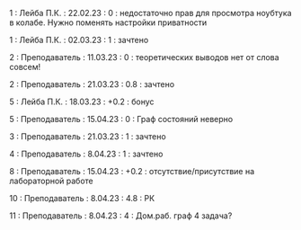 1 : Лейба П.К. : 22.02.23 : 0 : недостаточно прав для просмотра ноубтука в колабе. Нужно поменять настройки приватности

1 : Лейба П.К. : 02.03.23 : 1 : зачтено

2 : Преподаватель : 11.03.23 : 0 : теоретических выводов нет от слова совсем!

2 : Преподаватель : 21.03.23 : 0.8 : зачтено

5 : Лейба П.К. : 18.03.23 : +0.2 : бонус

5 : Преподаватель : 15.04.23 : 0 : Граф состояний неверно

3 : Преподаватель : 21.03.23 : 1 : зачтено

4 : Преподаватель : 8.04.23 : 1 : зачтено

8 : Преподаватель : 15.04.23 : +0.2 : отсутствие/присутствие на лабораторной работе

10 : Преподаватель : 8.04.23 : 4.8 : РК

11 : Преподаватель : 8.04.23 : 4 : Дом.раб. граф 4 задача?
